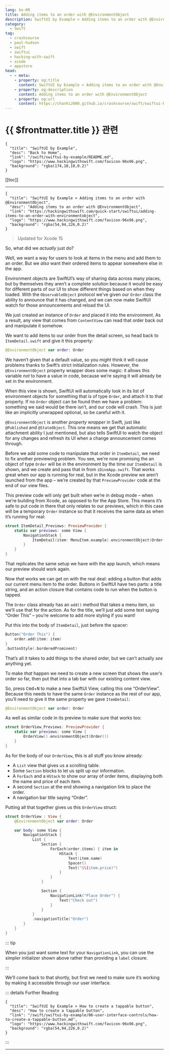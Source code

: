 ```yaml
---
lang: ko-KR
title: Adding items to an order with @EnvironmentObject
description: SwiftUI by Example > Adding items to an order with @EnvironmentObject
category:
  - Swift
tag: 
  - crashcourse
  - paul-hudson
  - swift
  - swiftui
  - hacking-with-swift
  - xcode
  - appstore
head:
  - - meta:
    - property: og:title
      content: SwiftUI by Example > Adding items to an order with @EnvironmentObject
    - property: og:description
      content: Adding items to an order with @EnvironmentObject
    - property: og:url
      content: https://chanhi2000.github.io/crashcourse/swift/swiftui-by-example/01-building-a-complete-project/adding-items-to-an-order-with-environmentobject.html
---
```


# {{ $frontmatter.title }} 관련

```component VPCard
{
  "title": "SwiftUI by Example",
  "desc": "Back to Home",
  "link": "/swift/swiftui-by-example/README.md",
  "logo": "https://www.hackingwithswift.com/favicon-96x96.png",
  "background": "rgba(174,10,10,0.2)"
}
```

[[toc]]

---

```component VPCard
{
  "title": "SwiftUI by Example > Adding items to an order with @EnvironmentObject",
  "desc": "Adding items to an order with @EnvironmentObject",
  "link": "https://hackingwithswift.com/quick-start/swiftui/adding-items-to-an-order-with-environmentobject",
  "logo": "https://www.hackingwithswift.com/favicon-96x96.png",
  "background": "rgba(54,94,226,0.2)"
}
```

> Updated for Xcode 15

<VidStack src="youtube/bFwyDUhWXQ8" />

So, what did we _actually_ just do?

Well, we want a way for users to look at items in the menu and add them to an order. But we _also_ want their ordered items to appear somewhere else in the app.

Environment objects are SwiftUI’s way of sharing data across many places, but by themselves they aren’t a complete solution because it would be easy for different parts of our UI to show different things based on when they loaded. With the `ObservableObject` protocol we’ve given our `Order` class the ability to announce that it has changed, and we can now make SwiftUI watch for those announcements and reload the UI.

We just created an instance of `Order` and placed it into the environment. As a result, any view that comes from `ContentView` can read that order back out and manipulate it somehow.

We want to add items to our order from the detail screen, so head back to <FontIcon icon="fa-brands fa-swift"/>`ItemDetail.swift` and give it this property:

```swift
@EnvironmentObject var order: Order
```

We haven’t given that a default value, so you _might_ think it will cause problems thanks to Swift’s strict initialization rules. However, the `@EnvironmentObject` property wrapper does some magic: it allows this variable _not_ to have a value in code, because we’re saying it will already be set in the environment.

When this view is shown, SwiftUI will automatically look in its list of environment objects for something that is of type `Order`, and attach it to that property. If no `Order` object can be found then we have a problem: something we said would be there isn’t, and our code will crash. This is just like an implicitly unwrapped optional, so be careful with it.

`@EnvironmentObject` is another _property wrapper_ in Swift, just like `@Published` and `@StateObject`. This one means we get that automatic attachment ability I just mentioned, but also tells SwiftUI to watch the object for any changes and refresh its UI when a change announcement comes through.

Before we add some code to manipulate that order in `ItemDetail`, we need to fix another previewing problem. You see, we’re now promising the an object of type `Order` will be in the environment by the time our `ItemDetail` is shown, and we create and pass that in from <FontIcon icon="fa-brands fa-swift"/>`iDineApp.swift`. That works great when our app is running for real, but in the Xcode preview we aren’t launched from the app – we’re created by that `PreviewProvider` code at the end of our view files.

This preview code will only get built when we’re in debug mode – when we’re building from Xcode, as opposed to for the App Store. This means it’s safe to put code in there that only relates to our previews, which in this case will be a temporary `Order` instance so that it receives the same data as when it’s running for real:

```swift
struct ItemDetail_Previews: PreviewProvider {  
    static var previews: some View {
        NavigationStack {
            ItemDetail(item: MenuItem.example).environmentObject(Order())
        }
    }
}
```

That replicates the same setup we have with the app launch, which means our preview should work again.

Now _that_ works we can get on with the real deal: adding a button that adds our current menu item to the order. Buttons in SwiftUI have two parts: a title string, and an action closure that contains code to run when the button is tapped.

The `Order` class already has an `add()` method that takes a menu item, so we’ll use that for the action. As for the title, we’ll just add some text saying “Order This” – you’re welcome to add more styling if you want!

Put this into the body of `ItemDetail`, just before the spacer:

```swift
Button("Order This") {
    order.add(item: item)
}
.buttonStyle(.borderedProminent)
```

That’s all it takes to add things to the shared order, but we can’t actually _see_ anything yet.

To make _that_ happen we need to create a new screen that shows the user’s order so far, then put that into a tab bar with our existing content view.

So, press <kbd>Cmd</kbd>+<kbd>N</kbd> to make a new SwiftUI View, calling this one “OrderView”. Because this needs to have the same `Order` instance as the rest of our app, you’ll need to give it the same property we gave `ItemDetail`:

```swift
@EnvironmentObject var order: Order
```

As well as similar code in its preview to make sure that works too:

```swift
struct OrderView_Previews: PreviewProvider {  
    static var previews: some View {
        OrderView().environmentObject(Order())
    }
}
```

As for the body of our `OrderView`, this is all stuff you know already:

- A `List` view that gives us a scrolling table.
- Some `Section` blocks to let us split up our information.
- A `ForEach` and a `HStack` to show our array of order items, displaying both the name and price of each item.
- A second `Section` at the end showing a navigation link to place the order.
- A navigation bar title saying “Order”.

Putting all that together gives us this `OrderView` struct:

```swift
struct OrderView : View {
    @EnvironmentObject var order: Order

    var body: some View {
        NavigationStack {
            List {
                Section {
                    ForEach(order.items) { item in
                        HStack {
                            Text(item.name)
                            Spacer()
                            Text("$\(item.price)")
                        }
                    }
                }

                Section {
                    NavigationLink("Place Order") {
                        Text("Check out")
                    }
                }
            }
            .navigationTitle("Order")
        }
    }
}
```

::: tip

When you just want some text for your `NavigationLink`, you can use the simpler initializer shown above rather than providing a `label` closure.

:::

We’ll come back to that shortly, but first we need to make sure it’s working by making it accessible through our user interface.

::: details Further Reading

```component VPCard
{
  "title": "SwiftUI by Example > How to create a tappable button",
  "desc": "How to create a tappable button",
  "link": "/swift/swiftui-by-example/06-user-interface-controls/how-to-create-a-tappable-button.md",
  "logo": "https://www.hackingwithswift.com/favicon-96x96.png",
  "background": "rgba(54,94,226,0.2)"
}
```

:::

---

<TagLinks />